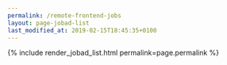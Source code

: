 ```yaml
---
permalink: /remote-frontend-jobs
layout: page-jobad-list
last_modified_at: 2019-02-15T18:45:35+0100
---
```

{% include render_jobad_list.html permalink=page.permalink %}
